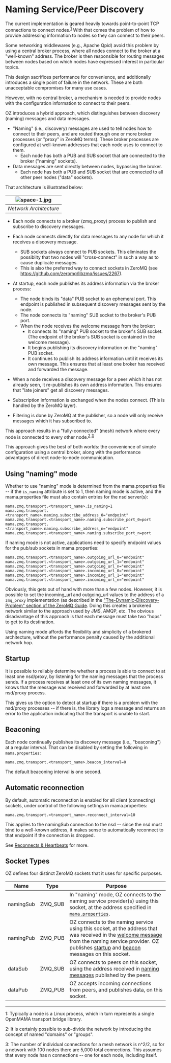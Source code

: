 # Naming Service/Peer Discovery
The current implementation is geared heavily towards point-to-point TCP connections to connect nodes.<sup>[1](#footnote1)</sup>  With that comes the problem of how to provide addressing information to nodes so they can connect to their peers.

Some networking middlewares (e.g., Apache Qpid) avoid this problem by using a central broker process, where all nodes connect to the broker at a "well-known" address.  The broker is then responsible for routing messages between nodes based on which nodes have expressed interest in particular topics.

This design sacrifices performance for convenience, and additionally introduces a single point of failure in the network.  These are both unacceptable compromises for many use cases.  

However, with no central broker, a mechanism is needed to provide nodes with the configuration information to connect to their peers.  

OZ introduces a hybrid approach, which distinguishes between discovery (naming) messages and data messages.  

- "Naming" (i.e., discovery) messages are used to tell nodes how to connect to their peers, and are routed through one or more broker processes (or "proxy" in ZeroMQ terms).  These broker processes are configured at well-known addresses that each node uses to connect to them.
  - Each node has both a PUB and SUB socket that are connected to the broker ("naming" sockets).
- Data messages are sent directly between nodes, bypassing the broker.
  - Each node has both a PUB and SUB socket that are connected to all other peer nodes ("data" sockets).

That architecture is illustrated below:

| ![space-1.jpg](naming.png) | |:--:| | *Network Architecture* |

- Each node connects to a broker (zmq_proxy) process to publish and subscribe to discovery messages.

- Each node connects directly for data messages to any node for which it receives a discovery message.  
  - SUB sockets always connect to PUB sockets.  This eliminates the possiblity that two nodes will "cross-connect" in such a way as to cause duplicate messages.
  - This is also the preferred way to connect sockets in ZeroMQ (see <https://github.com/zeromq/libzmq/issues/2267>).  

- At startup, each node publishes its address information via the broker process:
  - The node binds its "data" PUB socket to an ephemeral port.  This endpoint is published in subsequent discovery messages sent by the node.
  - The node connects its "naming" SUB socket to the broker's PUB port.
  - When the node receives the welcome message from the broker:
     - It connects its "naming" PUB socket to the broker's SUB socket.  (The endpoint of the broker's SUB socket is contained in the welcome message).
     - It begins publishing its discovery information on the "naming" PUB socket. 
     - It continues to publish its address information until it receives its own message. This ensures that at least one broker has received and forwarded the message.

- When a node receives a discovery message for a peer which it has not already seen, it re-publishes its own address information.  This ensures that "late joiners" get all discovery messages.
- Subscription information is exchanged when the nodes connect.  (This is handled by the ZeroMQ layer).

- Filtering is done by ZeroMQ at the publisher, so a node will only receive messages which it has subscribed to.

This approach results in a "fully-connected" (mesh) network where every node is connected to every other node.<sup>[2](#footnote2)</sup> <sup>[3](#footnote3)</sup>  

This approach gives the best of both worlds:  the convenience of simple configuration using a central broker, along with the performance advantages of direct node-to-node communication.

## Using "naming" mode
Whether to use "naming" mode is determined from the mama.properties file -- if the `is_naming` attribute is set to 1, then naming mode is active, and the mama.properties file must also contain entries for the nsd server(s):

    mama.zmq.transport.<transport_name>.is_naming=1
    mama.zmq.transport.<transport_name>.naming.subscribe_address_0="endpoint"
    mama.zmq.transport.<transport_name>.naming.subscribe_port_0=port
    mama.zmq.transport.<transport_name>.naming.subscribe_address_n="endpoint"
    mama.zmq.transport.<transport_name>.naming.subscribe_port_n=port

If naming mode is not active, applications need to specify endpoint values for the pub/sub sockets in mama.properties:

    mama.zmq.transport.<transport_name>.outgoing_url_0="endpoint"
    mama.zmq.transport.<transport_name>.outgoing_url_1="endpoint"
    mama.zmq.transport.<transport_name>.outgoing_url_n="endpoint"
    mama.zmq.transport.<transport_name>.incoming_url_0="endpoint"
    mama.zmq.transport.<transport_name>.incoming_url_1="endpoint"
    mama.zmq.transport.<transport_name>.incoming_url_n="endpoint"

Obviously, this gets out of hand with more than a few nodes.  However, it is possible to set the incoming_url and outgoing_url values to the address of a `zmq_proxy` implementation (as described in the ["The-Dynamic-Discovery-Problem" section of the ZeroMQ Guide](http://zguide.zeromq.org/page:all#The-Dynamic-Discovery-Problem). Doing this creates a brokered network similar to the approach used by JMS, AMQP, etc.  The obvious disadvantage of this approach is that each message must take two "hops" to get to its destination.

Using naming mode affords the flexibility and simplicity of a brokered architecture, without the performance penalty caused by the additional network hop.

## Startup
It is possible to reliably determine whether a process is able to connect to at least one nsd/proxy, by listening for the naming messages that the process sends.  If a process receives at least one of its own naming messages, it knows that the message was received and forwarded by at least one nsd/proxy process.

This gives us the option to detect at startup if there is a problem with the nsd/proxy processes -- if there is, the library logs a message and returns an error to the application indicating that the transport is unable to start.
 
## Beaconing
Each node continually publishes its discovery message (i.e., "beaconing") at a regular interval.  That can be disabled by setting the following in `mama.properties`:

    mama.zmq.transport.<transport_name>.beacon_interval=0

The default beaconing interval is one second.

## Automatic reconnection
By default, automatic reconnection is enabled for all client (connecting) sockets, under control of the following settings in mama.properties:

    mama.zmq.transport.<transport_name>.reconnect_interval=10

This applies to the namingSub connection to the nsd -- since the nsd must bind to a well-known address, it makes sense to automatically reconnect to that endpoint if the connection is dropped.  

See [Reconnects & Heartbeats](Reconnects-Heartbeats.md) for more.

## Socket Types

OZ defines four distinct ZeroMQ sockets that it uses for specific purposes.  

Name | Type | Purpose
---- | ------- | ----
namingSub | ZMQ_SUB | In "naming" mode, OZ connects to the naming service provider(s) using this socket, at the address specified in [`mama.properties`](Configuration.md#naming-sockets). 
namingPub | ZMQ_PUB | OZ connects to the naming service using this socket, at the address that was received in the [welcome message](Wire-Formats.md#naming-messages) from the naming service provider.  OZ publishes [startup](#Startup) and [beacon](#Beaconing) messages on this socket.
dataSub | ZMQ_SUB | OZ connects to peers on this socket, using the address received in [naming messages](Wire-Formats.md#naming-messages) published by the peers.  
dataPub | ZMQ_PUB | OZ accepts incoming connections from peers, and publishes data, on this socket.

<hr>

<a name="footnote1">1</a>: Typically a node is a Linux process, which in turn represents a single OpenMAMA transport bridge library.

<a name="footnote2">2</a>: It is certainly possible to sub-divide the network by introducing the concept of named "domains" or "groups".   

<a name="footnote3">3</a>: The number of individual connections for a mesh network is n^2/2, so for a network with 100 nodes there are 5,000 total connections.  This assumes that every node has n connections -- one for each node, including itself.
